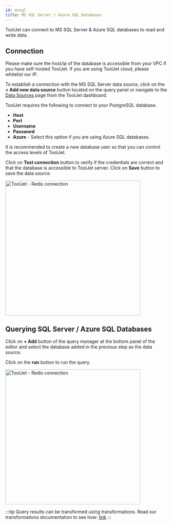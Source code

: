 ```yaml
---
id: mssql
title: MS SQL Server / Azure SQL Databases
---
```


ToolJet can connect to MS SQL Server & Azure SQL databases to read and write data. 

<div style={{paddingTop:'24px'}}>

## Connection

Please make sure the host/ip of the database is accessible from your VPC if you have self-hosted ToolJet. If you are using ToolJet cloud, please whitelist our IP.

To establish a connection with the MS SQL Server data source, click on the **+ Add new data source** button located on the query panel or navigate to the [Data Sources](https://docs.tooljet.com/docs/data-sources/overview) page from the ToolJet dashboard.

ToolJet requires the following to connect to your PostgreSQL database.

- **Host**
- **Port**
- **Username**
- **Password**
- **Azure** - Select this option if you are using Azure SQL databases.

It is recommended to create a new database user so that you can control the access levels of ToolJet. 

Click on **Test connection** button to verify if the credentials are correct and that the database is accessible to ToolJet server. Click on **Save** button to save the data source.

<img className="screenshot-full" src="/img/datasource-reference/mssql/connect.gif" alt="ToolJet - Redis connection" height="420"/>


</div>

<div style={{paddingTop:'24px'}}>

## Querying SQL Server / Azure SQL Databases
Click on **+ Add** button of the query manager at the bottom panel of the editor and select the database added in the previous step as the data source. 

Click on the **run** button to run the query.

<img className="screenshot-full" src="/img/datasource-reference/mssql/query.gif" alt="ToolJet - Redis connection" height="420"/>


:::tip
Query results can be transformed using transformations. Read our transformations documentation to see how: [link](/docs/tutorial/transformations)
:::

</div>

